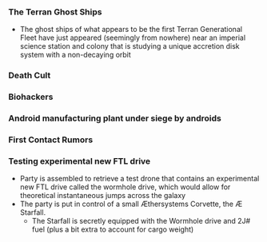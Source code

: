 ### The Terran Ghost Ships
* The ghost ships of what appears to be the first Terran Generational Fleet have just appeared (seemingly from nowhere) near an imperial science station and colony that is studying a unique accretion disk system with a non-decaying orbit
### Death Cult
### Biohackers
### Android manufacturing plant under siege by androids
### First Contact Rumors
### Testing experimental new FTL drive
* Party is assembled to retrieve a test drone that contains an experimental new FTL drive called the wormhole drive, which would allow for theoretical instantaneous jumps across the galaxy
* The party is put in control of a small Æthersystems Corvette, the Æ Starfall.
	* The Starfall is secretly equipped with the Wormhole drive and 2J# fuel (plus a bit extra to account for cargo weight)